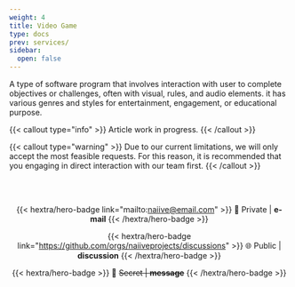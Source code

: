 ```yaml
---
weight: 4
title: Video Game
type: docs
prev: services/
sidebar:
  open: false
---
```


 A type of software program that involves interaction with user to complete objectives or challenges, often with visual, rules, and audio elements. it has various genres and styles for entertainment, engagement, or educational purpose.

{{< callout type="info" >}}
  Article work in progress.
{{< /callout >}}

{{< callout type="warning" >}}
  Due to our current limitations, we will only accept the most feasible requests. For this reason, it is recommended that you engaging in direct interaction with our team first.
{{< /callout >}}

<div style="text-align: center;"><br><br>

{{< hextra/hero-badge link="mailto:naiive@email.com" >}}
🔐 Private | **e-mail**
{{< /hextra/hero-badge >}}

{{< hextra/hero-badge link="https://github.com/orgs/naiiveprojects/discussions" >}}
🌐 Public | **discussion**
{{< /hextra/hero-badge >}}

{{< hextra/hero-badge >}}
🔑 ~~Secret | **message**~~
{{< /hextra/hero-badge >}}

</div>
